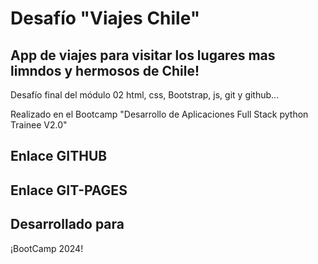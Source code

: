 # Desafío "Viajes Chile"

## App de viajes para visitar los lugares mas limndos y hermosos de Chile!

Desafío final del módulo 02 html, css, Bootstrap, js, git y github...

Realizado en el Bootcamp "Desarrollo de Aplicaciones Full Stack python Trainee V2.0"

## Enlace GITHUB

## Enlace GIT-PAGES

## Desarrollado para
¡BootCamp 2024!